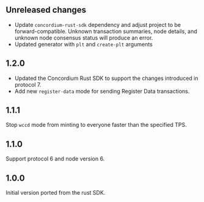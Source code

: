 ## Unreleased changes

- Update `concordium-rust-sdk` dependency and adjust project to be forward-compatible. Unknown transaction summaries, node details, and unknown node consensus status will produce an error.
- Updated generator with `plt` and `create-plt` arguments

## 1.2.0

- Updated the Concordium Rust SDK to support the changes introduced in protocol 7.
- Add new `register-data` mode for sending Register Data transactions.

## 1.1.1

Stop `wccd` mode from minting to everyone faster than the specified TPS.

## 1.1.0

Support protocol 6 and node version 6.

## 1.0.0

Initial version ported from the rust SDK.
